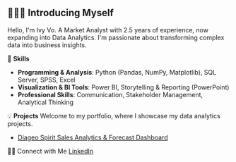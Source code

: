 
🙋🏻‍♀️ Introducing Myself
---
Hello, I'm Ivy Vo. A Market Analyst with 2.5 years of experience, now expanding into Data Analytics. I'm passionate about transforming complex data into business insights.

🚀 **Skills**
- **Programming & Analysis**: Python (Pandas, NumPy, Matplotlib), SQL Server, SPSS, Excel
- **Visualization & BI Tools**: Power BI, Storytelling & Reporting (PowerPoint)
- **Professional Skills**: Communication, Stakeholder Management, Analytical Thinking

💡 **Projects**
Welcome to my portfolio, where I showcase my data analytics projects.

- [Diageo Spirit Sales Analytics & Forecast Dashboard](https://github.com/ivyvo-hub/Diageo-B2B-Off-Trade-Spirit-Sales-Analytics-Forecast-H1-2025-)

👋🏻 Connect with Me
[LinkedIn](https://www.linkedin.com/in/vothikieutrinh/)

